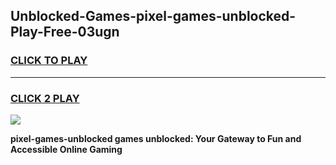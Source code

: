 
## Unblocked-Games-pixel-games-unblocked-Play-Free-03ugn
<h3>
<a href="https://premium76.site?title=pixel-games-unblocked&ref=09A">CLICK TO PLAY</a></h3>
<hr>

<h3>
<a href="https://premium76.site?title=pixel-games-unblocked&ref=09A">CLICK 2 PLAY</a>
  
</h3>

<a href="https://premium76.site?title=pixel-games-unblocked&ref=09A"><img src="https://clearcache.store/games.png"></a>


**pixel-games-unblocked games unblocked: Your Gateway to Fun and Accessible Online Gaming**
